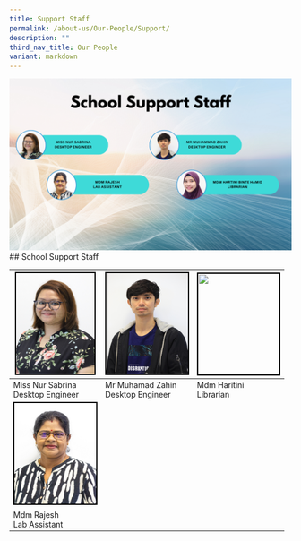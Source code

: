 ```yaml
---
title: Support Staff
permalink: /about-us/Our-People/Support/
description: ""
third_nav_title: Our People
variant: markdown
---
```



![](/images/About%20Us/Our%20People/Support%20Staff/School_Support_Staff.png)## School Support Staff

|<img style="width:140px; height:180px; border:2px double black" src="/images/About%20Us/Our%20People/Support%20Staff/sabrina_2023.png"> | <img style="border:2px double black; width:146px; height:180px" src="/images/About%20Us/Our%20People/Support%20Staff/Zahin3.jpg">|<img style="border:2px double black;  width:145px; height:180px;" src="/images/About%20Us/Our%20People/Support%20Staff/Hartini_2021.jpg"> |
| -------- | -------- | -------- |
| Miss Nur Sabrina<br>Desktop Engineer <br> | Mr Muhamad Zahin<br> Desktop Engineer<br> | Mdm Haritini<br> Librarian<br>| 
|<img style="width:146px; height:180px; border:2px double black" src="/images/About%20Us/Our%20People/Support%20Staff/Mdm%20Rajesh.jpg"> |||
| Mdm Rajesh<br>Lab Assistant |  |  |